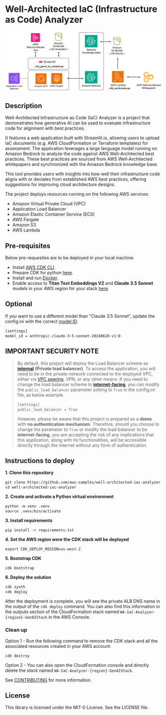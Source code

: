 # Well-Architected IaC (Infrastructure as Code) Analyzer

![solutions_diagram](/assets/wa_genai_app_diagram.png)

## Description 

Well-Architected Infrastructure as Code (IaC) Analyzer is a project that demonstrates how generative AI can be used to evaluate infrastructure code for alignment with best practices.

It features a web application built with Streamlit.io, allowing users to upload IaC documents (e.g. AWS CloudFormation or Terraform templates) for assessment. The application leverages a large language model running on Amazon Bedrock to analyze the code against AWS Well-Architected best practices. These best practices are sourced from AWS Well-Architected whitepapers and synchronized with the Amazon Bedrock knowledge base.

This tool provides users with insights into how well their infrastructure code aligns with or deviates from established AWS best practices, offering suggestions for improving cloud architecture designs.

The project deploys resources running on the following AWS services:
* Amazon Virtual Private Cloud (VPC)
* Application Load Balancer
* Amazon Elastic Container Service (ECS)
* AWS Fargate
* Amazon S3
* AWS Lambda

## Pre-requisites 
Below pre-requesites are to be deployed in your local machine.

* Install [AWS CDK CLI](https://docs.aws.amazon.com/cdk/v2/guide/cli.html).
* Prepare CDK for python [here](https://docs.aws.amazon.com/cdk/v2/guide/work-with-cdk-python.html).
* Install and run [Docker](https://docs.docker.com/engine/install/).
* Enable access to **Titan Text Embeddings V2** and **Claude 3.5 Sonnet** models in your AWS region for your stack [here](https://docs.aws.amazon.com/bedrock/latest/userguide/model-access-modify.html).

## Optional
If you want to use a different model than "Claude 3.5 Sonnet", update the config.ini with the correct [model ID](https://docs.aws.amazon.com/bedrock/latest/userguide/model-ids.html#model-ids-arns).
```
[settings]
model_id = anthropic.claude-3-5-sonnet-20240620-v1:0
```
## IMPORTANT SECURITY NOTE
> By default, this project will deploy the Load Balancer scheme as [**internal**](https://docs.aws.amazon.com./elasticloadbalancing/latest/userguide/how-elastic-load-balancing-works.html#load-balancer-scheme) **(Private load balancer)**. To access the application, you will need to be in the private network connected to the deployed VPC, either via [VPC peering](https://docs.aws.amazon.com/vpc/latest/peering/what-is-vpc-peering.html), VPN, or any other means. If you need to change the load balancer scheme to [**internet-facing**](https://docs.aws.amazon.com./elasticloadbalancing/latest/userguide/how-elastic-load-balancing-works.html#load-balancer-scheme), you can modify the `public_load_balancer` parameter setting to `True` in the config.ini file, as below example. 
>```
>[settings]
>public_load_balancer = True
>```
> However, please be aware that this project is prepared as a **demo** with **no authentication mechanism**. Therefore, should you choose to change the parameter to `True` or modify the load balancer to be **internet-facing**, you are accepting the risk of any implications that this application, along with its functionalities, will be accessible directly through the internet without any form of authentication.

## Instructions to deploy

**1. Clone this repository**

```
git clone https://github.com/aws-samples/well-architected-iac-analyzer
cd well-architected-iac-analyzer
```

**2. Create and activate a Python virtual environment**

```
python -m venv .venv
source .venv/bin/activate
```

**3. Install requirements**

```
pip install -r requirements.txt
```

**4. Set the AWS region were the CDK stack will be deployed**

```
export CDK_DEPLOY_REGION=us-west-2
```

**5. Bootstrap CDK**

```
cdk bootstrap
```

**6. Deploy the solution**

```
cdk synth
cdk deploy
```

After the deployment is complete, you will see the private ALB DNS name in the output of the `cdk deploy` command. You can also find this information in the outputs section of the CloudFormation stack named `WA-IaC-Analyzer-{region}-GenAIStack` in the AWS Console.


### Clean up

Option 1 - Run the following command to remove the CDK stack and all the associated resources created in your AWS account:

```
cdk destroy
```

Option 2 - You can also open the CloudFormation console and directly delete the stack named ``WA-IaC-Analyzer-{region}-GenAIStack``.

See [CONTRIBUTING](CONTRIBUTING.md#security-issue-notifications) for more information.

## License

This library is licensed under the MIT-0 License. See the LICENSE file.


